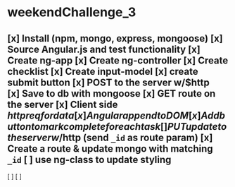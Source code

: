 # weekendChallenge_3

[x] Install (npm, mongo, express, mongoose)
[x] Source Angular.js and test functionality
[x] Create ng-app
[x] Create ng-controller
[x] Create checklist 
[x] Create input-model
[x] create submit button 
[x] POST to the server w/$http  
[x] Save to db with mongoose
[x] GET route on the server 
[x] Client side $http req for data
[x] Angular append to DOM
[x] Add button to mark complete for each task
[ ] PUT update to the server w/$http (send `_id` as route param)
[x] Create a route & update mongo with matching `_id`
[ ] use ng-class to update styling 
-----------------------------------------
[ ]
[ ]